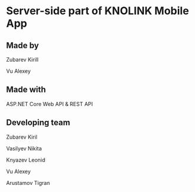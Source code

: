 # Server-side part of KNOLINK Mobile App

## Made by
Zubarev Kirill

Vu Alexey

## Made with
ASP.NET Core Web API & REST API

## Developing team
Zubarev Kiril

Vasilyev Nikita

Knyazev Leonid

Vu Alexey

Arustamov Tigran

